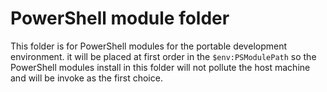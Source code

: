 # PowerShell module folder

This folder is for PowerShell modules for the portable development environment. it will be placed at first order in the `$env:PSModulePath` so the PowerShell modules install in this folder will not pollute the host machine and will be invoke as the first choice.
